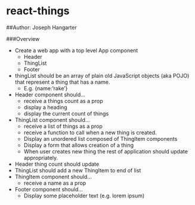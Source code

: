 # react-things

##Author: Joseph Hangarter

###Overview
* Create a web app with a top level App component
  * Header
  * ThingList
  * Footer
* thingList should be an array of plain old JavaScript objects (aka POJO) that represent a thing that has a name.
  * E.g. {name:’rake’}
* Header component should…
  * receive a things count as a prop
  * display a heading
  * display the current count of things
* ThingList component should…
  * receive a list of things as a prop
  * receive a function to call when a new thing is created.
  * Display an unordered list composed of ThingItem components
  * Display a form that allows creation of a thing
  * When user creates new thing the rest of application should update appropriately.
* Header thing count should update
* ThingList should add a new ThingItem to end of list
* ThingItem component should…
  * receive a name as a prop
* Footer component should…
  * Display some placeholder text (e.g. lorem ipsum)
